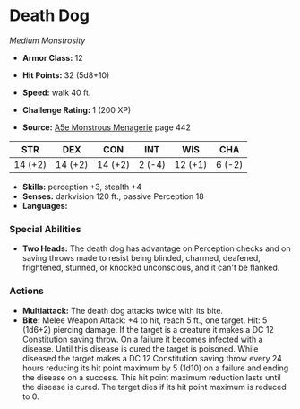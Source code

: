 # Death Dog

*Medium* *Monstrosity*

- **Armor Class:** 12
- **Hit Points:** 32 (5d8+10)
- **Speed:** walk 40 ft.

- **Challenge Rating:** 1 (200 XP)
- **Source:** [A5e Monstrous Menagerie](https://enpublishingrpg.com/products/level-up-monstrous-menagerie-a5e) page 442

| STR | DEX | CON | INT | WIS | CHA |
| --- | --- | --- | --- | --- | --- |
| 14 (+2) | 14 (+2) | 14 (+2) | 2 (-4) | 12 (+1) | 6 (-2) |

- **Skills:** perception +3, stealth +4
- **Senses:** darkvision 120 ft., passive Perception 18
- **Languages:** 

### Special Abilities

- **Two Heads:** The death dog has advantage on Perception checks and on saving throws made to resist being blinded, charmed, deafened, frightened, stunned, or knocked unconscious, and it can't be flanked.

### Actions

- **Multiattack:** The death dog attacks twice with its bite.
- **Bite:** Melee Weapon Attack: +4 to hit, reach 5 ft., one target. Hit: 5 (1d6+2) piercing damage. If the target is a creature  it makes a DC 12 Constitution saving throw. On a failure  it becomes infected with a disease. Until this disease is cured  the target is poisoned. While diseased  the target makes a DC 12 Constitution saving throw every 24 hours  reducing its hit point maximum by 5 (1d10) on a failure and ending the disease on a success. This hit point maximum reduction lasts until the disease is cured. The target dies if its hit point maximum is reduced to 0.


